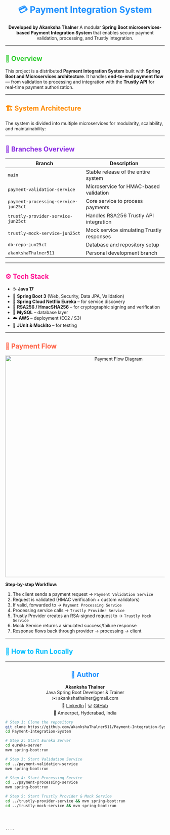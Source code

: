 <h1 style="color:#1E90FF; text-align:center;">💳 Payment Integration System</h1>

<p style="text-align:center;">
<b>Developed by Akanksha Thalner</b>  
A modular <b>Spring Boot microservices-based Payment Integration System</b> that enables secure payment validation, processing, and Trustly integration.
</p>

---

<h2 style="color:#32CD32;">🧠 Overview</h2>

<p>
This project is a distributed <b>Payment Integration System</b> built with <b>Spring Boot and Microservices architecture</b>.  
It handles <b>end-to-end payment flow</b> — from validation to processing and integration with the <b>Trustly API</b> for real-time payment authorization.
</p>

---

<h2 style="color:#FF8C00;">🏗️ System Architecture</h2>

<p>
The system is divided into multiple microservices for modularity, scalability, and maintainability:
</p>

---

<h2 style="color:#8A2BE2;">🧩 Branches Overview</h2>

| Branch | Description |
|--------|--------------|
| `main` | Stable release of the entire system |
| `payment-validation-service` | Microservice for HMAC-based validation |
| `payment-processing-service-jun25ct` | Core service to process payments |
| `trustly-provider-service-jun25ct` | Handles RSA256 Trustly API integration |
| `trustly-mock-service-jun25ct` | Mock service simulating Trustly responses |
| `db-repo-jun25ct` | Database and repository setup |
| `akankshaThalner511` | Personal development branch |

---

<h2 style="color:#FF1493;">⚙️ Tech Stack</h2>

<ul>
  <li>☕ <b>Java 17</b></li>
  <li>🌱 <b>Spring Boot 3</b> (Web, Security, Data JPA, Validation)</li>
  <li>🧩 <b>Spring Cloud Netflix Eureka</b> – for service discovery</li>
  <li>🔐 <b>RSA256 / HmacSHA256</b> – for cryptographic signing and verification</li>
  <li>💾 <b>MySQL</b> – database layer</li>
  <li>☁️ <b>AWS</b> – deployment (EC2 / S3)</li>
  <li>🧪 <b>JUnit & Mockito</b> – for testing</li>
</ul>

---

<h2 style="color:#FF6347;">💸 Payment Flow</h2>

<p align="center">
  <img src="https://docs.aws.amazon.com/images/architecture-diagrams/latest/payment-system-interface-modernization/images/payment-system-interface-moderization.png" 
       alt="Payment Flow Diagram" width="700">
</p>



**Step-by-step Workflow:**
1. The client sends a payment request → `Payment Validation Service`  
2. Request is validated (HMAC verification + custom validators)  
3. If valid, forwarded to → `Payment Processing Service`  
4. Processing service calls → `Trustly Provider Service`  
5. Trustly Provider creates an RSA-signed request to → `Trustly Mock Service`  
6. Mock Service returns a simulated success/failure response  
7. Response flows back through provider → processing → client  

---

<h2 style="color:#00BFFF;">🚀 How to Run Locally</h2>

---

<h2 style="color:#1E90FF; text-align:center;">👤 Author</h2>

<p style="text-align:center;">
<b>Akanksha Thalner</b><br>
Java Spring Boot Developer & Trainer<br>
✉️ akankshathalner@gmail.com<br>
🔗 <a href="https://www.linkedin.com/in/akankshathalner/" target="_blank">LinkedIn</a> | 
💻 <a href="https://github.com/akankshaThalner511" target="_blank">GitHub</a><br>
📍 Ameerpet, Hyderabad, India
</p>


```bash
# Step 1: Clone the repository
git clone https://github.com/akankshaThalner511/Payment-Integration-System.git
cd Payment-Integration-System

# Step 2: Start Eureka Server
cd eureka-server
mvn spring-boot:run

# Step 3: Start Validation Service
cd ../payment-validation-service
mvn spring-boot:run

# Step 4: Start Processing Service
cd ../payment-processing-service
mvn spring-boot:run

# Step 5: Start Trustly Provider & Mock Service
cd ../trustly-provider-service && mvn spring-boot:run
cd ../trustly-mock-service && mvn spring-boot:run




....
